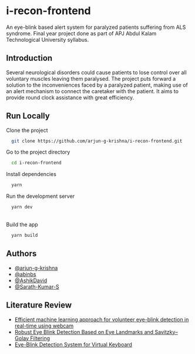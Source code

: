 # i-recon-frontend

An eye-blink based alert system for paralyzed patients suffering from ALS syndrome. 
Final year project done as part of APJ Abdul Kalam Technological University syllabus.

## Introduction

Several neurological disorders could cause patients to lose control over all voluntary muscles leaving them paralysed. 
The project puts forward a solution to the inconveniences faced by a paralyzed patient, making use of an alert mechanism to connect the caretaker with the patient.
It aims to provide round clock assistance with great efficiency.

## Run Locally

Clone the project

```bash
  git clone https://github.com/arjun-g-krishna/i-recon-frontend.git
```

Go to the project directory

```bash
  cd i-recon-frontend
```

Install dependencies

```bash
  yarn
```
Run the development server 

```bash
  yarn dev
```

<br> Build the app

```bash
  yarn build
```


## Authors

- [@arjun-g-krishna](https://www.github.com/arjun-g-krishna)
- [@abinbs](https://www.github.com/abinbs)
- [@AshikDavid](https://www.github.com/AshikDavid)
- [@Sarath-Kumar-S](https://www.github.com/Sarath-Kumar-S)

## Literature Review

 - [Efficient machine learning approach for volunteer eye-blink detection in real-time using webcam](https://doi.org/10.1016/j.eswa.2021.116073)
 - [Robust Eye Blink Detection Based on Eye Landmarks and Savitzky–Golay Filtering]( https://doi.org/10.3390/info9040093)
 - [Eye-Blink Detection System for Virtual Keyboard](https://ieeexplore.ieee.org/document/9428797)
